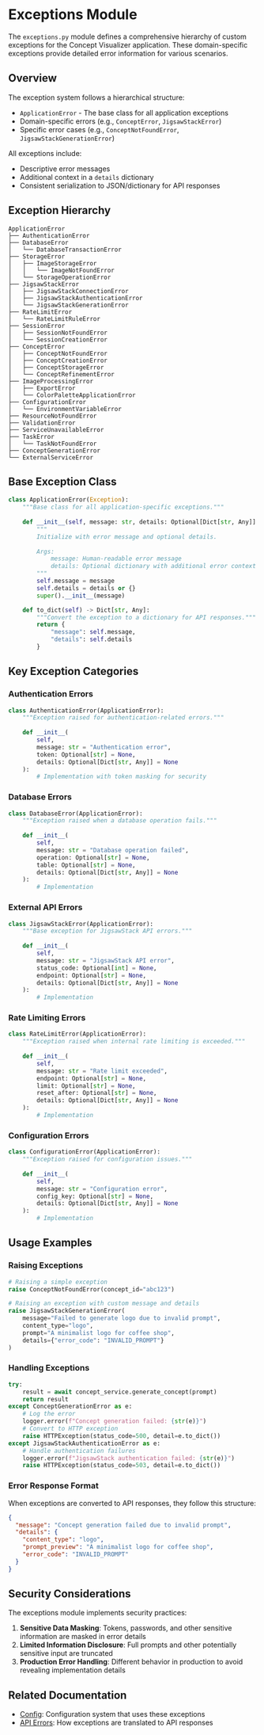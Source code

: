 # Exceptions Module

The `exceptions.py` module defines a comprehensive hierarchy of custom exceptions for the Concept Visualizer application. These domain-specific exceptions provide detailed error information for various scenarios.

## Overview

The exception system follows a hierarchical structure:
- `ApplicationError` - The base class for all application exceptions
- Domain-specific errors (e.g., `ConceptError`, `JigsawStackError`) 
- Specific error cases (e.g., `ConceptNotFoundError`, `JigsawStackGenerationError`)

All exceptions include:
- Descriptive error messages
- Additional context in a `details` dictionary
- Consistent serialization to JSON/dictionary for API responses

## Exception Hierarchy

```
ApplicationError
├── AuthenticationError
├── DatabaseError
│   └── DatabaseTransactionError
├── StorageError
│   ├── ImageStorageError
│   │   └── ImageNotFoundError
│   └── StorageOperationError
├── JigsawStackError
│   ├── JigsawStackConnectionError
│   ├── JigsawStackAuthenticationError
│   └── JigsawStackGenerationError
├── RateLimitError
│   └── RateLimitRuleError
├── SessionError
│   ├── SessionNotFoundError
│   └── SessionCreationError
├── ConceptError
│   ├── ConceptNotFoundError
│   ├── ConceptCreationError
│   ├── ConceptStorageError
│   └── ConceptRefinementError
├── ImageProcessingError
│   ├── ExportError
│   └── ColorPaletteApplicationError
├── ConfigurationError
│   └── EnvironmentVariableError
├── ResourceNotFoundError
├── ValidationError
├── ServiceUnavailableError
├── TaskError
│   └── TaskNotFoundError
├── ConceptGenerationError
└── ExternalServiceError
```

## Base Exception Class

```python
class ApplicationError(Exception):
    """Base class for all application-specific exceptions."""
    
    def __init__(self, message: str, details: Optional[Dict[str, Any]] = None):
        """
        Initialize with error message and optional details.
        
        Args:
            message: Human-readable error message
            details: Optional dictionary with additional error context
        """
        self.message = message
        self.details = details or {}
        super().__init__(message)

    def to_dict(self) -> Dict[str, Any]:
        """Convert the exception to a dictionary for API responses."""
        return {
            "message": self.message,
            "details": self.details
        }
```

## Key Exception Categories

### Authentication Errors

```python
class AuthenticationError(ApplicationError):
    """Exception raised for authentication-related errors."""
    
    def __init__(
        self, 
        message: str = "Authentication error", 
        token: Optional[str] = None,
        details: Optional[Dict[str, Any]] = None
    ):
        # Implementation with token masking for security
```

### Database Errors

```python
class DatabaseError(ApplicationError):
    """Exception raised when a database operation fails."""
    
    def __init__(
        self, 
        message: str = "Database operation failed", 
        operation: Optional[str] = None,
        table: Optional[str] = None,
        details: Optional[Dict[str, Any]] = None
    ):
        # Implementation
```

### External API Errors

```python
class JigsawStackError(ApplicationError):
    """Base exception for JigsawStack API errors."""
    
    def __init__(
        self, 
        message: str = "JigsawStack API error", 
        status_code: Optional[int] = None,
        endpoint: Optional[str] = None,
        details: Optional[Dict[str, Any]] = None
    ):
        # Implementation
```

### Rate Limiting Errors

```python
class RateLimitError(ApplicationError):
    """Exception raised when internal rate limiting is exceeded."""
    
    def __init__(
        self, 
        message: str = "Rate limit exceeded", 
        endpoint: Optional[str] = None,
        limit: Optional[str] = None,
        reset_after: Optional[str] = None,
        details: Optional[Dict[str, Any]] = None
    ):
        # Implementation
```

### Configuration Errors

```python
class ConfigurationError(ApplicationError):
    """Exception raised for configuration issues."""
    
    def __init__(
        self, 
        message: str = "Configuration error", 
        config_key: Optional[str] = None,
        details: Optional[Dict[str, Any]] = None
    ):
        # Implementation
```

## Usage Examples

### Raising Exceptions

```python
# Raising a simple exception
raise ConceptNotFoundError(concept_id="abc123")

# Raising an exception with custom message and details
raise JigsawStackGenerationError(
    message="Failed to generate logo due to invalid prompt",
    content_type="logo",
    prompt="A minimalist logo for coffee shop",
    details={"error_code": "INVALID_PROMPT"}
)
```

### Handling Exceptions

```python
try:
    result = await concept_service.generate_concept(prompt)
    return result
except ConceptGenerationError as e:
    # Log the error
    logger.error(f"Concept generation failed: {str(e)}")
    # Convert to HTTP exception
    raise HTTPException(status_code=500, detail=e.to_dict())
except JigsawStackAuthenticationError as e:
    # Handle authentication failures
    logger.error(f"JigsawStack authentication failed: {str(e)}")
    raise HTTPException(status_code=503, detail=e.to_dict())
```

### Error Response Format

When exceptions are converted to API responses, they follow this structure:

```json
{
  "message": "Concept generation failed due to invalid prompt",
  "details": {
    "content_type": "logo",
    "prompt_preview": "A minimalist logo for coffee shop",
    "error_code": "INVALID_PROMPT"
  }
}
```

## Security Considerations

The exceptions module implements security practices:

1. **Sensitive Data Masking**: Tokens, passwords, and other sensitive information are masked in error details 
2. **Limited Information Disclosure**: Full prompts and other potentially sensitive input are truncated
3. **Production Error Handling**: Different behavior in production to avoid revealing implementation details

## Related Documentation

- [Config](config.md): Configuration system that uses these exceptions
- [API Errors](../api/errors.md): How exceptions are translated to API responses 
